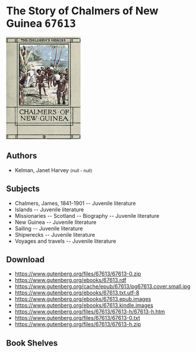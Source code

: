 # The Story of Chalmers of New Guinea <kbd>67613</kbd>

![](./cover.medium.jpg "")

## Authors


 - Kelman, Janet Harvey <small>(null - null)</small>

## Subjects


 - Chalmers, James, 1841-1901 -- Juvenile literature
 - Islands -- Juvenile literature
 - Missionaries -- Scotland -- Biography -- Juvenile literature
 - New Guinea -- Juvenile literature
 - Sailing -- Juvenile literature
 - Shipwrecks -- Juvenile literature
 - Voyages and travels -- Juvenile literature

## Download


 - https://www.gutenberg.org/files/67613/67613-0.zip
 - https://www.gutenberg.org/ebooks/67613.rdf
 - https://www.gutenberg.org/cache/epub/67613/pg67613.cover.small.jpg
 - https://www.gutenberg.org/ebooks/67613.txt.utf-8
 - https://www.gutenberg.org/ebooks/67613.epub.images
 - https://www.gutenberg.org/ebooks/67613.kindle.images
 - https://www.gutenberg.org/files/67613/67613-h/67613-h.htm
 - https://www.gutenberg.org/files/67613/67613-0.txt
 - https://www.gutenberg.org/files/67613/67613-h.zip

## Book Shelves


